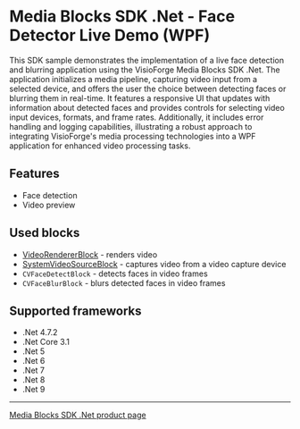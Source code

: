 # Media Blocks SDK .Net - Face Detector Live Demo (WPF)

This SDK sample demonstrates the implementation of a live face detection and blurring application using the VisioForge Media Blocks SDK .Net. The application initializes a media pipeline, capturing video input from a selected device, and offers the user the choice between detecting faces or blurring them in real-time. It features a responsive UI that updates with information about detected faces and provides controls for selecting video input devices, formats, and frame rates. Additionally, it includes error handling and logging capabilities, illustrating a robust approach to integrating VisioForge's media processing technologies into a WPF application for enhanced video processing tasks.

## Features

- Face detection
- Video preview

## Used blocks

- [VideoRendererBlock](https://www.visioforge.com/help/docs/dotnet/mediablocks/VideoRendering/) - renders video
- [SystemVideoSourceBlock](https://www.visioforge.com/help/docs/dotnet/mediablocks/Sources/SystemVideoSourceBlock/) - captures video from a video capture device
- `CVFaceDetectBlock` - detects faces in video frames
- `CVFaceBlurBlock` - blurs detected faces in video frames

## Supported frameworks

- .Net 4.7.2
- .Net Core 3.1
- .Net 5
- .Net 6
- .Net 7
- .Net 8
- .Net 9

---

[Media Blocks SDK .Net product page](https://www.visioforge.com/media-blocks-sdk)

